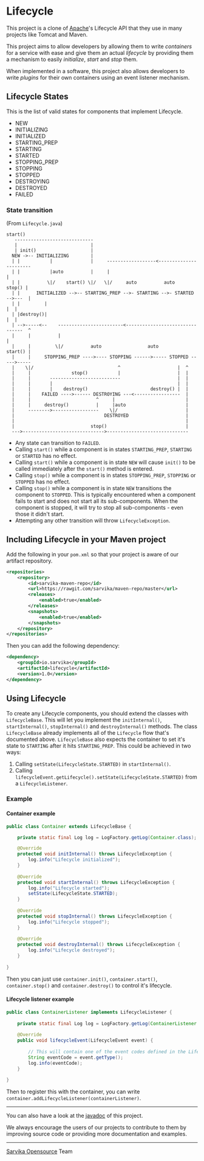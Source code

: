 # Lifecycle

This project is a clone of [Apache](http://apache.org)'s Lifecycle API that they use in many projects like Tomcat and Maven.

This project aims to allow developers by allowing them to write *containers* for a service with ease and give them an 
actual *lifecycle* by providing them a mechanism to easily *initialize*, *start* and *stop* them.

When implemented in a software, this project also allows developers to write *plugins* for their own containers using an
event listener mechanism.

## Lifecycle States

This is the list of valid states for components that implement Lifecycle.

- NEW
- INITIALIZING
- INITIALIZED
- STARTING_PREP
- STARTING
- STARTED
- STOPPING_PREP
- STOPPING
- STOPPED
- DESTROYING
- DESTROYED
- FAILED

### State transition

(From `Lifecycle.java`)

```
start()
   -----------------------------
   |                           |
   | init()                    |
  NEW ->-- INITIALIZING        |
  | |           |              |     ------------------<-----------------------
  | |           |auto          |     |                                        |
  | |          \|/    start() \|/   \|/     auto          auto         stop() |
  | |      INITIALIZED -->-- STARTING_PREP -->- STARTING -->- STARTED -->---  |
  | |         |                                                            |  |
  | |destroy()|                                                            |  |
  | -->-----<--    ------------------------<--------------------------------  ^
  |     |          |                                                          |
  |     |         \|/          auto                 auto              start() |
  |     |     STOPPING_PREP ---->---- STOPPING ------>----- STOPPED ----->-----
  |    \|/                               ^                     |  ^
  |     |               stop()           |                     |  |
  |     |       --------------------------                     |  |
  |     |       |                                              |  |
  |     |       |    destroy()                       destroy() |  |
  |     |    FAILED ---->------ DESTROYING ---<-----------------  |
  |     |                        ^     |                          |
  |     |     destroy()          |     |auto                      |
  |     -------->-----------------    \|/                         |
  |                                 DESTROYED                     |
  |                                                               |
  |                            stop()                             |
  --->------------------------------>------------------------------
```

 * Any state can transition to `FAILED`. 
 * Calling `start()` while a component is in states `STARTING_PREP`, `STARTING` or `STARTED` has no effect. 
 * Calling `start()` while a component is in state `NEW` will cause `init()` to be called immediately after the `start()` method is entered. 
 * Calling `stop()` while a component is in states `STOPPING_PREP`, `STOPPING` or `STOPPED` has no effect. 
 * Calling `stop()` while a component is in state `NEW` transitions the component to `STOPPED`. This is typically encountered when a component fails to start and does not start all its sub-components. When the component is stopped, it will try to stop all sub-components - even those it didn't start.
 * Attempting any other transition will throw `LifecycleException`.

## Including Lifecycle in your Maven project

Add the following in your `pom.xml` so that your project is aware of our artifact repository.

```xml
<repositories>
    <repository>
        <id>sarvika-maven-repo</id>
        <url>https://rawgit.com/sarvika/maven-repo/master</url>
        <releases>
            <enabled>true</enabled>
        </releases>
        <snapshots>
            <enabled>true</enabled>
        </snapshots>
    </repository>
</repositories>
```

Then you can add the following dependency:

```xml
<dependency>
    <groupId>io.sarvika</groupId>
    <artifactId>lifecycle</artifactId>
    <version>1.0</version>
</dependency>
```

## Using Lifecycle

To create any Lifecycle components, you should extend the classes with `LifecycleBase`. This will let you implement the
`initInternal()`, `startInternal()`, `stopInternal()` and `destroyInternal()` methods. The class `LifecycleBase` already
implements all of the `Lifecycle` flow that's documented above. `LifecycleBase` also expects the container to set it's
state to `STARTING` after it hits `STARTING_PREP`. This could be achieved in two ways:

1. Calling `setState(LifecycleState.STARTED)` in `startInternal()`.
2. Calling `lifecycleEvent.getLifecycle().setState(LifecycleState.STARTED)` from a `LifecycleListener`.

### Example

#### Container example

```java
public class Container extends LifecycleBase {

    private static final Log log = LogFactory.getLog(Container.class);

    @Override
    protected void initInternal() throws LifecycleException {
        log.info("Lifecycle initialized");
    }
    
    @Override
    protected void startInternal() throws LifecycleException {
    	log.info("Lifecycle started");
        setState(LifecycleState.STARTED);
    }
	
    @Override
    protected void stopInternal() throws LifecycleException {
        log.info("Lifecycle stopped");
    }
    
    @Override
    protected void destroyInternal() throws LifecycleException {
    	log.info("Lifecycle destroyed");
    }
	
}
```

Then you can just use `container.init()`, `container.start()`, `container.stop()` and `container.destroy()` to control
it's lifecycle.

#### Lifecycle listener example

```java
public class ContainerListener implements LifecycleListener {
	
    private static final Log log = LogFactory.getLog(ContainerListener.class);
	
    @Override
    public void lifecycleEvent(LifecycleEvent event) {
    	
    	// This will contain one of the event codes defined in the Lifecycle interface
    	String eventCode = event.getType();
    	log.info(eventCode);
    }
	
}
```

Then to register this with the container, you can write `container.addLifecycleListener(containerListener)`.

---

You can also have a look at the [javadoc](https://sarvika.github.io/lifecycle/docs/index.html) of this project.

We always encourage the users of our projects to contribute to them by improving source code or providing more
documentation and examples.

---

[Sarvika Opensource](https://opensource.sarvika.com) Team
